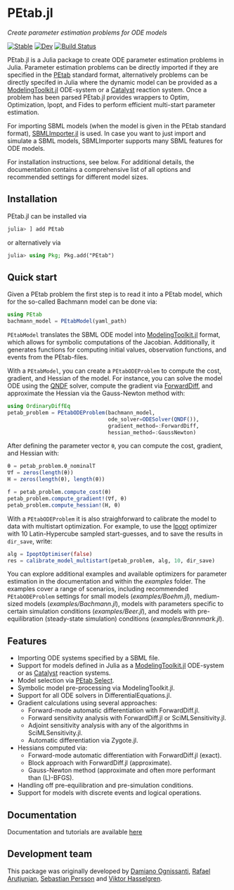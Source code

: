 # PEtab.jl
*Create parameter estimation problems for ODE models*

[![Stable](https://img.shields.io/badge/docs-stable-blue.svg)](https://sebapersson.github.io/PEtab.jl/stable/)
[![Dev](https://img.shields.io/badge/docs-dev-blue.svg)](https://sebapersson.github.io/PEtab.jl/dev/)
[![Build Status](https://github.com/sebapersson/PEtab.jl/actions/workflows/CI.yml/badge.svg?branch=main)](https://github.com/sebapersson/PEtab.jl/actions/workflows/CI.yml?query=branch%3Amain)

PEtab.jl is a Julia package to create ODE parameter estimation problems in Julia. Parameter estimation problems can be directly imported if they are specified in the [PEtab](https://petab.readthedocs.io/en/latest/) standard format, alternatively problems can be directly specifed in Julia where the dynamic model can be provided as a [ModelingToolkit.jl](https://github.com/SciML/ModelingToolkit.jl) ODE-system or a [Catalyst](https://github.com/SciML/Catalyst.jl) reaction system. Once a problem has been parsed PEtab.jl provides wrappers to Optim, Optimization, Ipopt, and Fides to perform efficient multi-start parameter estimation.

For importing SBML models (when the model is given in the PEtab standard format), [SBMLImporter.jl](https://github.com/sebapersson/SBMLImporter.jl) is used. In case you want to just import and simulate a SBML models, SBMLImporter supports many SBML features for ODE models.

For installation instructions, see below. For additional details, the documentation contains a comprehensive list of all options and recommended settings for different model sizes.

## Installation

PEtab.jl can be installed via

```julia
julia> ] add PEtab
```

or alternatively via

```julia
julia> using Pkg; Pkg.add("PEtab")
```

## Quick start

Given a PEtab problem the first step is to read it into a PEtab model, which for the so-called Bachmann model can be done via:

```julia
using PEtab
bachmann_model = PEtabModel(yaml_path)
```

`PEtabModel` translates the SBML ODE model into [ModelingToolkit.jl](https://github.com/SciML/ModelingToolkit.jl) format, which allows for symbolic computations of the Jacobian. Additionally, it generates functions for computing initial values, observation functions, and events from the PEtab-files.

With a `PEtabModel`, you can create a `PEtabODEProblem` to compute the cost, gradient, and Hessian of the model. For instance, you can solve the model ODE using the [QNDF](https://docs.sciml.ai/DiffEqDocs/stable/solvers/ode_solve/) solver, compute the gradient via [ForwardDiff](https://github.com/JuliaDiff/ForwardDiff.jl), and approximate the Hessian via the Gauss-Newton method with:

```julia
using OrdinaryDiffEq
petab_problem = PEtabODEProblem(bachmann_model, 
                                ode_solver=ODESolver(QNDF()), 
                                gradient_method=:ForwardDiff, 
                                hessian_method=:GaussNewton)
```

After defining the parameter vector `θ`, you can compute the cost, gradient, and Hessian with:

```julia
θ = petab_problem.θ_nominalT
∇f = zeros(length(θ))
H = zeros(length(θ), length(θ))

f = petab_problem.compute_cost(θ)
petab_problem.compute_gradient!(∇f, θ)
petab_problem.compute_hessian!(H, θ)
```

With a `PEtabODEProblem` it is also straighforward to calibrate the model to data with multistart optimization. For example, to use the [Ipopt](https://github.com/jump-dev/Ipopt.jl) optimizer with 10 Latin-Hypercube sampled start-guesses, and to save the results in `dir_save`, write:

```julia
alg = IpoptOptimiser(false)
res = calibrate_model_multistart(petab_problem, alg, 10, dir_save)
```

You can explore additional examples and available optimizers for parameter estimation in the documentation and within the *examples* folder. The examples cover a range of scenarios, including recommended `PEtabODEProblem` settings for small models (*examples/Boehm.jl*), medium-sized models (*examples/Bachmann.jl*), models with parameters specific to certain simulation conditions (*examples/Beer.jl*), and models with pre-equilibration (steady-state simulation) conditions (*examples/Brannmark.jl*).

## Features

* Importing ODE systems specified by a SBML file.
* Support for models defined in Julia as a [ModelingToolkit.jl](https://github.com/SciML/ModelingToolkit.jl) ODE-system or as [Catalyst](https://github.com/SciML/Catalyst.jl) reaction systems.
* Model selection via [PEtab Select](https://github.com/PEtab-dev/petab_select).
* Symbolic model pre-processing via ModelingToolkit.jl.
* Support for all ODE solvers in DifferentialEquations.jl.
* Gradient calculations using several approaches:
    * Forward-mode automatic differentiation with ForwardDiff.jl.
    * Forward sensitivity analysis with ForwardDiff.jl or SciMLSensitivity.jl.
    * Adjoint sensitivity analysis with any of the algorithms in SciMLSensitivity.jl.
    * Automatic differentiation via Zygote.jl.
* Hessians computed via:
    * Forward-mode automatic differentiation with ForwardDiff.jl (exact).
    * Block approach with ForwardDiff.jl (approximate).
    * Gauss-Newton method (approximate and often more performant than (L)-BFGS).
* Handling off pre-equilibration and pre-simulation conditions.
* Support for models with discrete events and logical operations.

## Documentation

Documentation and tutorials are available [here](https://sebapersson.github.io/PEtab.jl)

## Development team

This package was originally developed by [Damiano Ognissanti](https://github.com/damianoognissanti), [Rafael Arutjunjan](https://github.com/RafaelArutjunjan), [Sebastian Persson](https://github.com/sebapersson) and [Viktor Hasselgren](https://github.com/CleonII).
